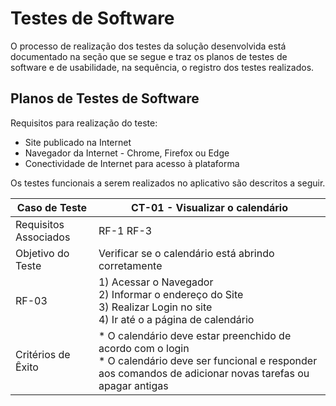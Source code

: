 # Testes de Software
O processo de realização dos testes da solução desenvolvida está documentado na seção que se segue e traz os planos de testes de software e de usabilidade, na sequência, o registro dos testes realizados.

## Planos de Testes de Software
Requisitos para realização do teste:

* Site publicado na Internet
* Navegador da Internet - Chrome, Firefox ou Edge
* Conectividade de Internet para acesso à plataforma

Os testes funcionais a serem realizados no aplicativo são descritos a seguir.

| Caso de Teste | CT-01 - Visualizar o calendário |
|-|-|
| Requisitos Associados | RF-1 RF-3 |
| Objetivo do Teste | Verificar se o calendário está abrindo corretamente |
| RF-03 | 1) Acessar o Navegador <br> 2) Informar o endereço do Site <br> 3) Realizar Login no site <br> 4) Ir até o a página de calendário |
| Critérios de Êxito | * O calendário deve estar preenchido de acordo com o login <br> * O calendário deve ser funcional e responder aos comandos de adicionar novas tarefas ou apagar antigas |
